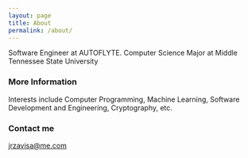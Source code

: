 ```yaml
---
layout: page
title: About
permalink: /about/
---
```


Software Engineer at AUTOFLYTE. Computer Science Major at Middle Tennessee State University

### More Information

Interests include Computer Programming, Machine Learning, Software Development and Engineering, Cryptography, etc.

### Contact me

[jrzavisa@me.com](mailto:jrzavisa@me.com)
